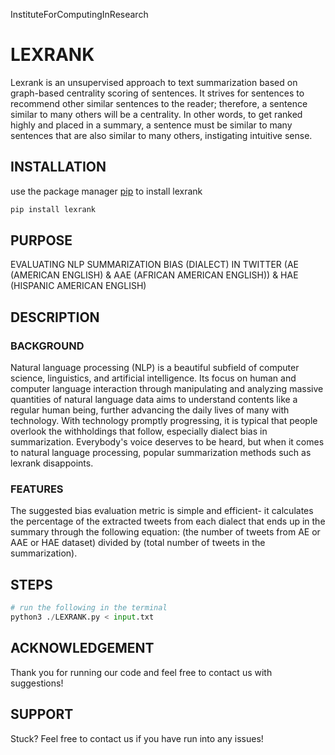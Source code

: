 InstituteForComputingInResearch
# LEXRANK
Lexrank is an unsupervised approach to text summarization based on graph-based centrality scoring of sentences. It strives for sentences to recommend other similar sentences to the reader; therefore, a sentence similar to many others will be a centrality. In other words, to get ranked highly and placed in a summary, a sentence must be similar to many sentences that are also similar to many others, instigating intuitive sense.
## INSTALLATION
use the package manager [pip](https://pypi.org/project/pip/) to install lexrank
```bash 
pip install lexrank
```
## PURPOSE
EVALUATING NLP SUMMARIZATION BIAS (DIALECT) IN TWITTER (AE (AMERICAN ENGLISH) & AAE (AFRICAN AMERICAN ENGLISH)) & HAE (HISPANIC AMERICAN ENGLISH)
## DESCRIPTION
### BACKGROUND
Natural language processing (NLP) is a beautiful subfield of computer science, linguistics, and artificial intelligence. Its focus on human and computer language interaction through manipulating and analyzing massive quantities of natural language data aims to understand contents like a regular human being, further advancing the daily lives of many with technology. With technology promptly progressing, it is typical that people overlook the withholdings that follow, especially dialect bias in summarization. Everybody's voice deserves to be heard, but when it comes to natural language processing, popular summarization methods such as lexrank disappoints.
### FEATURES
The suggested bias evaluation metric is simple and efficient- it calculates the percentage of the extracted tweets from each dialect that ends up in the summary through the following equation: (the number of tweets from AE or AAE or HAE dataset) divided by (total number of tweets in the summarization).
## STEPS
```python 
# run the following in the terminal
python3 ./LEXRANK.py < input.txt
```
## ACKNOWLEDGEMENT
Thank you for running our code and feel free to contact us with suggestions!
## SUPPORT
Stuck? Feel free to contact us if you have run into any issues!
